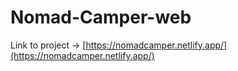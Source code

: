 # Nomad-Camper-web

Link to project -> [https://nomadcamper.netlify.app/](https://nomadcamper.netlify.app/)
